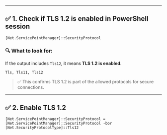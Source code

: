 
----------
## ✅ 1. **Check if TLS 1.2 is enabled in PowerShell session**

    [Net.ServicePointManager]::SecurityProtocol 

### 🔍 What to look for:

If the output includes `Tls12`, it means **TLS 1.2 is enabled**.

    Tls, Tls11, Tls12 

> ✅ This confirms TLS 1.2 is part of the allowed protocols for secure connections.

----------

## ✅ 2. **Enable TLS 1.2**

    [Net.ServicePointManager]::SecurityProtocol = [Net.ServicePointManager]::SecurityProtocol -bor [Net.SecurityProtocolType]::Tls12


